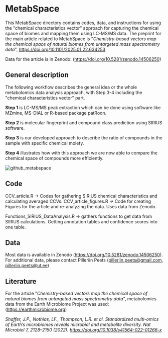# MetabSpace

This MetabSpace directory contains codes, data, and instructions for using the "chemical characteristics vector" approach for capturing the chemical space of biomes and mapping them using LC-MS/MS data. 
The preprint for the main article related to MetabSpace is "*Chemistry-based vectors map the chemical space of natural biomes from untargeted mass spectrometry data*", https://doi.org/10.1101/2025.01.22.634253

Data for the article is in Zenodo: (https://doi.org/10.5281/zenodo.14506250)


## General description 

The following workflow describes the general idea or the whole metabolomics data analysis approach, with Step 3-4 including the "chemical characteristics vector" part. 

**Step 1** is LC-MS/MS peak extraction which can be done using software like MZmine, MS-DIAL or R-based package patRoon.

**Step 2** is molecular fingerprint and compound class prediction using SIRIUS software.

**Step 3** is our developed approach to describe the ratio of compounds in the sample with specific chemical moiety.

**Step 4** illustrates how with this approach we are now able to compare the chemical space of compounds more efficiently. 

![github_metabspace](https://github.com/user-attachments/assets/e60b542f-bfd9-4039-8c83-55d0fae4fbf0)



## Code

CCV_article.R  -> Codes for gathering SIRIUS chemical characteristics and calculating averaged CCVs.
CCV_article_figures.R  -> Code for creating Figures for the article and re-analyzing the data. Uses data from Zenodo.

Functions_SIRIUS_DataAnalysis.R -> gathers functions to get data from SIRIUS calculations. Getting annotation tables and confidence scores into one table. 

## Data

Most data is available in Zenodo (https://doi.org/10.5281/zenodo.14506250). For additional data, please contact Pilleriin Peets (pilleriin.peets@gmail.com, pilleriin.peets@ut.ee)

## Literature

For the article "*Chemistry-based vectors map the chemical space of natural biomes from untargeted mass spectrometry data*", metabolomics data from the Earth Microbiome Project was used: (https://earthmicrobiome.org)

*Shaffer, J.P., Nothias, LF., Thompson, L.R. et al. Standardized multi-omics of Earth’s microbiomes reveals microbial and metabolite diversity. Nat Microbiol 7, 2128–2150 (2022). https://doi.org/10.1038/s41564-022-01266-x*
